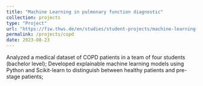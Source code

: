 ```yaml
---
title: "Machine Learning in pulmonary function diagnostic"
collection: projects
type: "Project"
url: "https://fiw.thws.de/en/studies/student-projects/machine-learning-in-pulmonary-function-diagnostic/"
permalink: /projects/copd
date: 2023-08-23
---
```


Analyzed a medical dataset of COPD patients in a team of four students (bachelor level); Developed explainable machine learning models using Python and Scikit-learn to distinguish between healthy patients and pre-stage patients; 